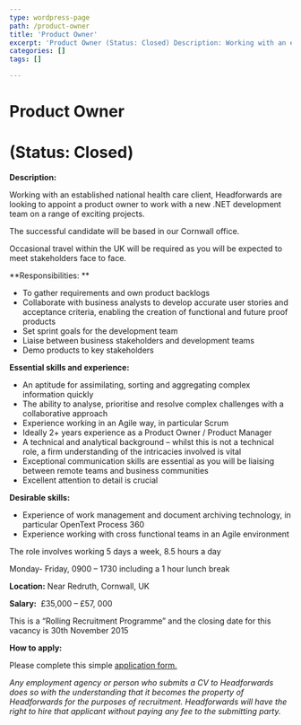 ```yaml
---
type: wordpress-page
path: /product-owner
title: 'Product Owner'
excerpt: 'Product Owner (Status: Closed) Description: Working with an established national health care client, Headforwards are looking to appoint a product owner to work with a new .NET development team on a range of exciting projects. The successful candidate will be based in our Cornwall office. Occasional travel within the UK will be required as you …'
categories: []
tags: []

---
```

Product Owner
=============

(Status: Closed)
================

**Description:**

Working with an established national health care client, Headforwards are looking to appoint a product owner to work with a new .NET development team on a range of exciting projects.

The successful candidate will be based in our Cornwall office.

Occasional travel within the UK will be required as you will be expected to meet stakeholders face to face.

**Responsibilities: **

*   To gather requirements and own product backlogs
*   Collaborate with business analysts to develop accurate user stories and acceptance criteria, enabling the creation of functional and future proof products
*   Set sprint goals for the development team
*   Liaise between business stakeholders and development teams
*   Demo products to key stakeholders

**Essential skills and experience:**

*   An aptitude for assimilating, sorting and aggregating complex information quickly
*   The ability to analyse, prioritise and resolve complex challenges with a collaborative approach
*   Experience working in an Agile way, in particular Scrum
*   Ideally 2+ years experience as a Product Owner / Product Manager
*   A technical and analytical background – whilst this is not a technical role, a firm understanding of the intricacies involved is vital
*   Exceptional communication skills are essential as you will be liaising between remote teams and business communities
*   Excellent attention to detail is crucial

**Desirable skills:**

*   Experience of work management and document archiving technology, in particular OpenText Process 360
*   Experience working with cross functional teams in an Agile environment

The role involves working 5 days a week, 8.5 hours a day

Monday- Friday, 0900 – 1730 including a 1 hour lunch break

**Location:** Near Redruth, Cornwall, UK

**Salary:**  £35,000 – £57, 000

This is a “Rolling Recruitment Programme” and the closing date for this vacancy is 30th November 2015

**How to apply:**

Please complete this simple [application form.](http://www.headforwards.com/careers/application-form/)

_Any employment agency or person who submits a CV to Headforwards does so with the understanding that it becomes the property of Headforwards for the purposes of recruitment. Headforwards will have the right to hire that applicant without paying any fee to the submitting party._
